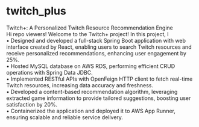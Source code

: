 # twitch_plus
Twitch+: A Personalized Twitch Resource Recommendation Engine  
Hi repo viewers! Welcome to the Twitch+ project! In this project, I  
•	Designed and developed a full-stack Spring Boot application with web interface created by React, enabling users to search Twitch resources and receive personalized recommendations, enhancing user engagement by 25%.  
•	Hosted MySQL database on AWS RDS, performing efficient CRUD operations with Spring Data JDBC.  
•	Implemented RESTful APIs with OpenFeign HTTP client to fetch real-time Twitch resources, increasing data accuracy and freshness.  
•	Developed a content-based recommendation algorithm, leveraging extracted game information to provide tailored suggestions, boosting user satisfaction by 20%.  
•	Containerized the application and deployed it to AWS App Runner, ensuring scalable and reliable service delivery.  


